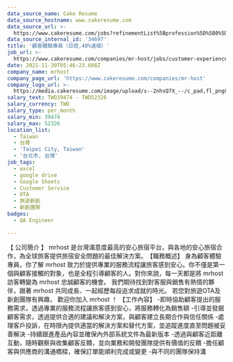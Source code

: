 ```yaml
---
data_source_name: Cake Resume
data_source_hostname: www.cakeresume.com
data_source_url: >-
  https://www.cakeresume.com/jobs?refinementList%5Bprofession%5D%5B0%5D=engineering_qa-engineer&refinementList%5Bsalary_type%5D=per_month&refinementList%5Bsalary_currency%5D=TWD&range%5Bsalary_range%5D%5Bmax%5D=600000
data_source_internal_id: '34697'
title: '顧客體驗專員（日班,40%遠端）'
job_url: >-
  https://www.cakeresume.com/companies/mr-host/jobs/customer-experience-specialist-day-class
date: 2021-11-30T05:46:23.608Z
company_name: mrhost
company_page_url: 'https://www.cakeresume.com/companies/mr-host'
company_logo_url: >-
  https://media.cakeresume.com/image/upload/s--2nhsQ7X_--/c_pad,fl_png8,h_200,w_200/v1616319818/uifahvmthid5slz5f9nk.png
salary_text: TWD39474 - TWD52326
salary_currency: TWD
salary_type: per_month
salary_min: 39474
salary_max: 52326
location_list:
  - Taiwan
  - 台灣
  - 'Taipei City, Taiwan'
  - '台北市, 台灣'
job_tags:
  - excel
  - google drive
  - Google Sheets
  - Customer Service
  - OTA
  - 旅遊新創
  - 新創團隊
badges:
  - QA Engineer

---
```


【 公司簡介 】 mrhost 是台灣滿意度最高的安心旅宿平台，與各地的安心旅宿合作，為全球旅客提供旅宿安全問題的最佳解決方案。​ 【職務概述】 身為顧客體驗專員，你了解 mrhost 致力於提供專業的服務流程讓旅客感到安心。你不僅是第一個與顧客接觸的對象，也是全程引導顧客的人。對你來說，每一天都是將 mrhost 訪客轉變為 mrhost 忠誠顧客的機會。 我們期待找到對客服與銷售有熱情的夥伴，跟著 mrhost 共同成長、一起經歷每段追求成就的時光。 若您對旅遊OTA及新創團隊有興趣， 歡迎你加入 mrhost ！ 【工作內容】 -即時協助顧客提出的服務需求，透過專業的服務流程讓旅客感到安心，將服務轉化為銷售額 -引導並發掘顧客需求，透過提供合適的建議和解決方案，與顧客建立長期合作與信任關係 -處理客戶投訴，在時限內提供適當的解決方案和替代方案，並追蹤進度直至問題被妥善解決 -持續跟進產品內容並確保內外部系統文件為最新版本 -透過與顧客近距離互動，隨時觀察與收集顧客反饋，並向業務和開發團隊提供有價值的反饋 -擔任顧客與供應商的溝通橋樑，確保訂單能順利完成或變更 -與不同的團隊保持溝